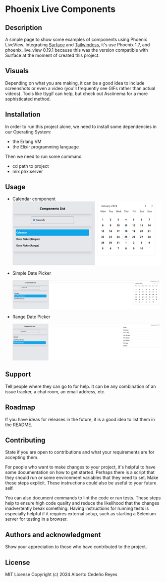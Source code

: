 # Phoenix Live Components


## Description
A simple page to show some examples of components using Phoenix LiveView. Integrating [Surface](https://surface-ui.org/) and [Tailwindcss](https://tailwindcss.com/),
it's use Phoenix 1.7, and phoenix_live_view 0.19.1 because this was the version compatible with Surface at the moment of created this project.

## Visuals
Depending on what you are making, it can be a good idea to include screenshots or even a video (you'll frequently see GIFs rather than actual videos). Tools like ttygif can help, but check out Asciinema for a more sophisticated method.

## Installation
In order to run this project alone, we need to install some dependencies in our Operating System:
- the Erlang VM 
- the Elixir programming language

Then we need to run some command
- cd path to project
- mix phx.server


## Usage
- Calendar component
    ![img.png](img.png)

- Simple Date Picker

    ![img_1.png](img_1.png)

- Range Date Picker

    ![img_2.png](img_2.png)

## Support
Tell people where they can go to for help. It can be any combination of an issue tracker, a chat room, an email address, etc.

## Roadmap
If you have ideas for releases in the future, it is a good idea to list them in the README.

## Contributing
State if you are open to contributions and what your requirements are for accepting them.

For people who want to make changes to your project, it's helpful to have some documentation on how to get started. Perhaps there is a script that they should run or some environment variables that they need to set. Make these steps explicit. These instructions could also be useful to your future self.

You can also document commands to lint the code or run tests. These steps help to ensure high code quality and reduce the likelihood that the changes inadvertently break something. Having instructions for running tests is especially helpful if it requires external setup, such as starting a Selenium server for testing in a browser.

## Authors and acknowledgment
Show your appreciation to those who have contributed to the project.

## License
MIT License
Copyright (c) 2024 Alberto Cedeño Reyes
